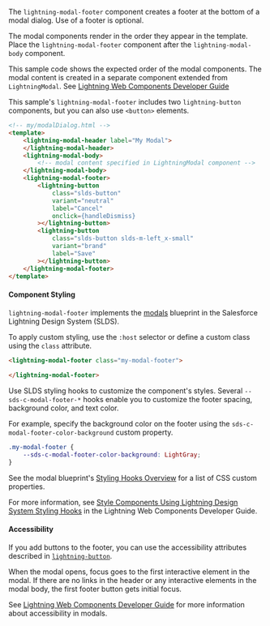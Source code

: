 The `lightning-modal-footer` component creates a footer at the bottom of a modal dialog. 
Use of a footer is optional.

The modal components render in the order they appear in the template.
Place the `lightning-modal-footer` component after the `lightning-modal-body` component.

This sample code shows the expected order of the modal components. The modal content is
created in a separate component extended from `LightningModal`. See 
[Lightning Web Components Developer Guide](docs/component-library/documentation/en/lwc/)

This sample's `lightning-modal-footer` includes two `lightning-button` components, 
but you can also use `<button>` elements.

```html
<!-- my/modalDialog.html -->
<template>
    <lightning-modal-header label="My Modal">
    </lightning-modal-header>
    <lightning-modal-body>
        <!-- modal content specified in LightningModal component -->
    </lightning-modal-body>
    <lightning-modal-footer>
        <lightning-button
            class="slds-button"
            variant="neutral"
            label="Cancel"
            onclick={handleDismiss}
        ></lightning-button>                
        <lightning-button
            class="slds-button slds-m-left_x-small"
            variant="brand"
            label="Save"
        ></lightning-button>
    </lightning-modal-footer>
</template>
```
#### Component Styling

`lightning-modal-footer` implements the [modals](https://www.lightningdesignsystem.com/components/modals/) blueprint in the Salesforce Lightning Design System (SLDS).

To apply custom styling, use the `:host` selector or define a custom class using the `class` attribute.

```html
<lightning-modal-footer class="my-modal-footer">
   
</lightning-modal-footer>
```

Use SLDS styling hooks to customize the component's styles. Several `--sds-c-modal-footer-*` hooks 
enable you to customize the footer spacing, background color, and text color. 

For example, specify the background color on the footer using the `sds-c-modal-footer-color-background` custom property.

```css
.my-modal-footer {
    --sds-c-modal-footer-color-background: LightGray;
}
```

See the modal blueprint's [Styling Hooks Overview](https://www.lightningdesignsystem.com/components/modals/#Styling-Hooks-Overview) for a list of CSS custom properties.

For more information, see [Style Components Using Lightning Design System Styling Hooks](docs/component-library/documentation/lwc/lwc.create_components_css_custom_properties) in the Lightning Web Components Developer Guide.

#### Accessibility

If you add buttons to the footer, you can use the accessibility attributes described in [`lightning-button`](bundle/lightning-button/documentation).

When the modal opens, focus goes to the first interactive element in the modal. If there are no links in the header or any interactive elements
in the modal body, the first footer button gets initial focus. 

See [Lightning Web Components Developer Guide](docs/component-library/documentation/en/lwc/) for more information about accessibility in modals.

